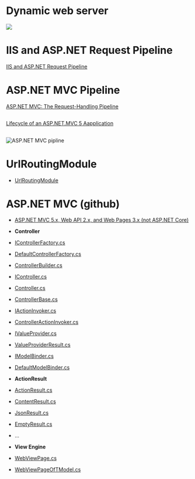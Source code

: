 # Dynamic web server 

![](https://github.com/AnzhelikaKravchuk/Training-Autumn-2018/blob/master/Pictures/Web%20Application%20with%20HTML%20and%20Steps.png)

#

# IIS and ASP.NET Request Pipeline

[IIS and ASP.NET Request Pipeline](https://github.com/AnzhelikaKravchuk/Training-Autumn-2018/blob/master/Pictures/IIS%20and%20ASP.NET%20pipeline.pdf)

#

# ASP.NET MVC Pipeline

[ASP.NET MVC: The Request-Handling Pipeline](https://github.com/AnzhelikaKravchuk/Training-Autumn-2018/blob/master/Pictures/asp_net_mvc_poster.pdf)

##

[Lifecycle of an ASP.NET.MVC 5 Aapplication](https://github.com/AnzhelikaKravchuk/Training-Autumn-2018/blob/master/Pictures/lifecycle-of-an-aspnet-mvc-5-application.pdf)

## 

![ASP.NET MVC pipline](https://github.com/AnzhelikaKravchuk/Training-Autumn-2018/blob/master/Pictures/ASP.NET%20MVC%20pipline.png)

## 

# UrlRoutingModule

  - [UrlRoutingModule](https://referencesource.microsoft.com/#System.Web/Routing/UrlRoutingModule.cs,9b4115ad16e4f4a1)

##

# ASP.NET MVC (github)

  - [ASP.NET MVC 5.x, Web API 2.x, and Web Pages 3.x (not ASP.NET Core)](https://github.com/aspnet/AspNetWebStack)
  
  - **Controller**
   - [IControllerFactory.cs](https://github.com/aspnet/AspNetWebStack/blob/master/src/System.Web.Mvc/IControllerFactory.cs)
   - [DefaultControllerFactory.cs](https://github.com/aspnet/AspNetWebStack/blob/master/src/System.Web.Mvc/DefaultControllerFactory.cs)
   - [ControllerBuilder.cs](https://github.com/aspnet/AspNetWebStack/blob/master/src/System.Web.Mvc/ControllerBuilder.cs)
  
   - [IController.cs](https://github.com/aspnet/AspNetWebStack/blob/master/src/System.Web.Mvc/IController.cs)
   - [Controller.cs](https://github.com/aspnet/AspNetWebStack/blob/master/src/System.Web.Mvc/Controller.cs)
   - [ControllerBase.cs](https://github.com/aspnet/AspNetWebStack/blob/master/src/System.Web.Mvc/ControllerBase.cs)
  
  - [IActionInvoker.cs](https://github.com/aspnet/AspNetWebStack/blob/master/src/System.Web.Mvc/IActionInvoker.cs)
  - [ControllerActionInvoker.cs](https://github.com/aspnet/AspNetWebStack/blob/master/src/System.Web.Mvc/ControllerActionInvoker.cs)
  
   - [IValueProvider.cs](https://github.com/aspnet/AspNetWebStack/blob/master/src/System.Web.Mvc/IValueProvider.cs)
   - [ValueProviderResult.cs](https://github.com/aspnet/AspNetWebStack/blob/master/src/System.Web.Mvc/ValueProviderResult.cs)
  
   - [IModelBinder.cs](https://github.com/aspnet/AspNetWebStack/blob/master/src/System.Web.Mvc/IModelBinder.cs)
   - [DefaultModelBinder.cs](https://github.com/aspnet/AspNetWebStack/blob/master/src/System.Web.Mvc/DefaultModelBinder.cs)
  
  
  - **ActionResult**
   - [ActionResult.cs](https://github.com/aspnet/AspNetWebStack/blob/master/src/System.Web.Mvc/ActionResult.cs)
   - [ContentResult.cs](https://github.com/aspnet/AspNetWebStack/blob/master/src/System.Web.Mvc/ContentResult.cs)
   - [JsonResult.cs](https://github.com/aspnet/AspNetWebStack/blob/master/src/System.Web.Mvc/JsonResult.cs)
   - [EmptyResult.cs](https://github.com/aspnet/AspNetWebStack/blob/master/src/System.Web.Mvc/EmptyResult.cs)  
   - ...

  - **View Engine**
   - [WebViewPage.cs](https://github.com/aspnet/AspNetWebStack/blob/master/src/System.Web.Mvc/WebViewPage.cs)
   - [WebViewPageOfTModel.cs](https://github.com/aspnet/AspNetWebStack/blob/master/src/System.Web.Mvc/WebViewPageOfTModel.cs)
